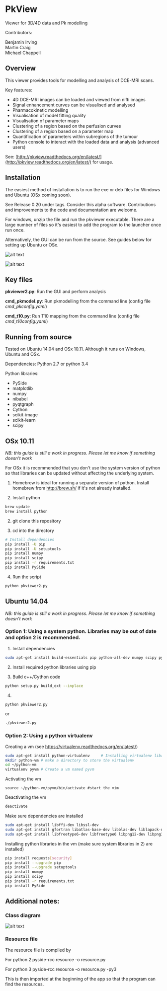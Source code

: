 # PkView

Viewer for 3D/4D data and Pk modelling

Contributors:

Benjamin Irving  
Martin Craig  
Michael Chappell

## Overview
This viewer provides tools for modelling and analysis of DCE-MRI scans. 

Key features:
- 4D DCE-MRI images can be loaded and viewed from nifti images
- Signal enhancement curves can be visualised and analysed
- Pharmacokinetic modelling
- Visualisation of model fitting quality
- Visualisation of parameter maps
- Clustering of a region based on the perfusion curves
- Clustering of a region based on a parameter map
- Quantification of parameters within subregions of the tumour
- Python console to interact with the loaded data and analysis (advanced users)

See:
[http://pkview.readthedocs.org/en/latest/](http://pkview.readthedocs.org/en/latest/) for usage.

## Installation
The easiest method of installation is to run the exe or deb files for Windows and Ubuntu (OSx coming soon). 

See Release 0.20 under tags.  Consider this alpha software. Contributions and improvements to the code and 
documentation are welcome. 

For windows, unzip the file and run the pkviewer executable. There are a large number of files so it's easiest to add
the program to the launcher once run once. 

Alternatively, the GUI can be run from the source. See guides below for setting up Ubuntu or OSx. 

![alt text](images/Screenshot2.png "Screenshot")

![alt text](images/Screenshot1.png "Screenshot")


## Key files

**pkviewer2.py**: Run the GUI and perform analysis

**cmd_pkmodel.py**: Run pkmodelling from the command line (config file *cmd_pkconfig.yaml*)

**cmd_t10.py**: Run T10 mapping from the command line (config file *cmd_t10config.yaml*)

## Running from source
Tested on Ubuntu 14.04 and OSx 10.11. Although it runs on Windows, Ubuntu and OSx.

Dependencies:
Python 2.7 or python 3.4

Python libraries:
- PySide
- matplotlib
- numpy 
- nibabel
- pyqtgraph
- Cython
- scikit-image
- scikit-learn
- scipy



## OSx 10.11
*NB: this guide is still a work in progress. Please let me know if something doesn't work*

For OSx it is recommended that you don't use the system version of python so that libraries can be updated without
affecting the underlying system. 

1) Homebrew is ideal for running a separate version of python. Install homebrew from http://brew.sh/ if it's not 
already installed. 

2) Install python
```bash
brew update
brew install python
```

2) git clone this repository

3) cd into the directory

```bash
# Install dependencies
pip install -U pip
pip install -U setuptools
pip install numpy 
pip install scipy
pip install -r requirements.txt
pip install PySide
```

4) Run the script
```bash
python pkviewer2.py
```

## Ubuntu 14.04 
*NB: this guide is still a work in progress. Please let me know if something doesn't work*

### Option 1: Using a system python. Libraries may be out of date and option 2 is recommended. 

1) Install dependencies
```bash
sudo apt-get install build-essentials pip python-all-dev numpy scipy python-pyside
```

2) Install required python libraries using pip

3) Build c++/Cython code
```bash
python setup.py build_ext --inplace
```

4)

``` bash
python pkviewer2.py
```
or

``` bash
./pkviewer2.py
```


### Option 2: Using a python virtualenv

Creating a vm (see https://virtualenv.readthedocs.org/en/latest/)

```bash
sudo apt-get install python-virtualenv     # Installing virtualenv library
mkdir python-vm # make a directory to store the virtualenv
cd ~/python-vm
virtualenv pyvm # Create a vm named pyvm
```

Activating the vm
```
source ~/python-vm/pyvm/bin/activate #start the vim
```

Deactivating the vm

```bash
deactivate
```

Make sure dependencies are installed
```bash
sudo apt-get install libffi-dev libssl-dev
sudo apt-get install gfortran libatlas-base-dev libblas-dev liblapack-dev python-all-dev cmake
sudo apt-get install libfreetype6-dev libfreetype6 libpng12-dev libpng12 qt4-qmake shiboken libshiboken-dev libqt4-dev
```

Installing python libraries in the vm (make sure system libraries in 2) are installed)
```bash
pip install requests[security]
pip install --upgrade pip
pip install --upgrade setuptools
pip install numpy
pip install scipy
pip install -r requirements.txt
pip install PySide
```

## Additional notes:

### Class diagram

![alt text](images/class_diagram.png "Screenshot")


### Resource file

The resource file is compiled by

For python 2
pyside-rcc resource -o resource.py

For python 3
pyside-rcc resource -o resource.py -py3

This is then imported at the beginning of the app so that the program can find the resources. 

